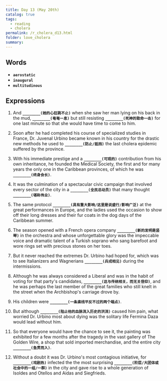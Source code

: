 ```yaml
---
title: Day 13 (May 20th)
catalog: true
tags: 
  - reading
  - cholera
permalink: /r_cholera_d13.html
folder: love_cholera
summary: 
---
```


## Words

-   <b data-toggle="tooltip" data-original-title="{{site.data.glossary.aerostatic}}">`aerostatic`</b>
-   <b data-toggle="tooltip" data-original-title="{{site.data.glossary.inaugural}}">`inaugural`</b>
-   <b data-toggle="tooltip" data-original-title="{{site.data.glossary.multitudinous}}">`multitudinous`</b>


## Expressions

1.  And <b data-toggle="tooltip" data-original-title="{{site.data.answers.13_a}}">`________(她的心狂跳不止)`</b> when she saw her man lying on his back in the mud, <b data-toggle="tooltip" data-original-title="{{site.data.answers.13_a2}}">`________(奄奄一息)`</b> but still resisting <b data-toggle="tooltip" data-original-title="{{site.data.answers.13_a3}}">`________(死神的致命一击)`</b> for one last minute so that she would have time to come to him.

2.  Soon after he had completed his course of specialized studies in France, Dr. Juvenal Urbino became known in his country for the drastic new methods he used to <b data-toggle="tooltip" data-original-title="{{site.data.answers.13_b}}">`________(防止/抵挡)`</b> the last cholera epidemic suffered by the province.

3.  With his immediate prestige and a <b data-toggle="tooltip" data-original-title="{{site.data.answers.13_c}}">`________(可观的)`</b> contribution from his own inheritance, he founded the Medical Society, the first and for many years the only one in the Caribbean provinces, of which he was <b data-toggle="tooltip" data-original-title="{{site.data.answers.13_c2}}">`________(终身会长)`</b>.

4.  It was the culmination of a spectacular civic campaign that involved every sector of the city in a <b data-toggle="tooltip" data-original-title="{{site.data.answers.13_d}}">`________(全民总动员)`</b> that many thought <b data-toggle="tooltip" data-original-title="{{site.data.answers.13_d2}}">`________(堪称伟业)`</b>.

5.  The same protocol <b data-toggle="tooltip" data-original-title="{{site.data.answers.13_e}}">`________(具有重大影响/这里是说盛行/影响广泛)`</b> at the great performances in Europe, and the ladies used the occasion to show off their long dresses and their fur coats in the dog days of the Caribbean summer.

6.  The season opened with a French opera company <b data-toggle="tooltip" data-original-title="{{site.data.answers.13_f}}">`________(新的发明是竖琴)`</b> in the orchestra and whose unforgettable glory was the impeccable voice and dramatic talent of a Turkish soprano who sang barefoot and wore rings set with precious stones on her toes.

7.  But it never reached the extremes Dr. Urbino had hoped for, which was to see Italianizers and Wagnerians <b data-toggle="tooltip" data-original-title="{{site.data.answers.13_g}}">`________(兵戎相见)`</b> during the intermissions.

8.  Although he was always considered a Liberal and was in the habit of voting for that party's candidates, <b data-toggle="tooltip" data-original-title="{{site.data.answers.13_h}}">`________(这与传统相关，而无关信仰)`</b>, and he was perhaps the last member of the great families who still knelt in the street when the Archbishop's carriage drove by.

9.  His children were <b data-toggle="tooltip" data-original-title="{{site.data.answers.13_i}}">`________(一条直线平反不过的两个端点)`</b>.

10. But although <b data-toggle="tooltip" data-original-title="{{site.data.answers.13_j}}">`________(阻止他的血脉流入历史的洪流)`</b> caused him pain, what worried Dr. Urbino most about dying was the solitary life Fermina Daza would lead without him.

11. So that everyone would have the chance to see it, the painting was exhibited for a few months after the tragedy in the vast gallery of The Golden Wire, a shop that sold imported merchandise, and the entire city <b data-toggle="tooltip" data-original-title="{{site.data.answers.13_k}}">`________(鱼贯而入)`</b>.

13. Without a doubt it was Dr. Urbino's most contagious initiative, for <b data-toggle="tooltip" data-original-title="{{site.data.answers.13_l}}">`________(戏剧热)`</b> infected the the most surprising <b data-toggle="tooltip" data-original-title="{{site.data.answers.13_l2}}">`________(阶层/大团体或社会中的一组/一群)`</b> in the city and gave rise to a whole generation of Isoldes and Otellos and Aidas and Siegfrieds.